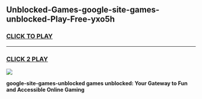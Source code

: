 
## Unblocked-Games-google-site-games-unblocked-Play-Free-yxo5h
<h3>
<a href="https://premium76.site?title=google-site-games-unblocked&ref=09A">CLICK TO PLAY</a></h3>
<hr>

<h3>
<a href="https://premium76.site?title=google-site-games-unblocked&ref=09A">CLICK 2 PLAY</a>
  
</h3>

<a href="https://premium76.site?title=google-site-games-unblocked&ref=09A"><img src="https://clearcache.store/games.png"></a>


**google-site-games-unblocked games unblocked: Your Gateway to Fun and Accessible Online Gaming**
